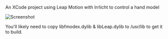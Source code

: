 An XCode project using Leap Motion with Irrlicht to control a hand model

![Screenshot](https://raw.github.com/jameszaghini/leapmotion-irrlicht/hands/screen-shot.png)


You'll likely need to copy libfmodex.dylib & libLeap.dylib to /usr/lib to get it to build.

